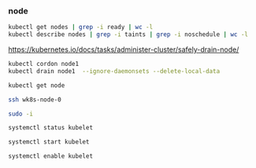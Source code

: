 ### node

```bash
kubectl get nodes | grep -i ready | wc -l
kubectl describe nodes | grep -i taints | grep -i noschedule | wc -l
```


https://kubernetes.io/docs/tasks/administer-cluster/safely-drain-node/
```bash
kubectl cordon node1
kubectl drain node1  --ignore-daemonsets --delete-local-data
```


```bash
kubectl get node

ssh wk8s-node-0

sudo -i

systemctl status kubelet

systemctl start kubelet

systemctl enable kubelet
```